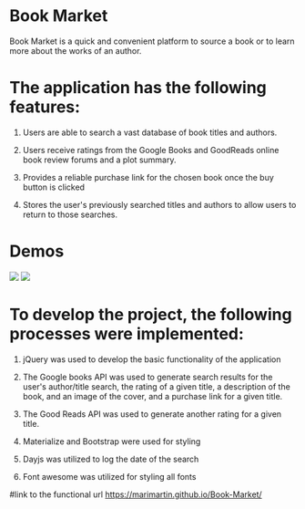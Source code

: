 # Book Market

Book Market  is a quick and convenient platform to source a book or to learn more about the works of an author.


# The application has the following features:

1. Users are able to search a vast database of book titles and authors. 

2. Users receive ratings from the Google Books and GoodReads online book review forums and a plot summary.

3. Provides a reliable purchase link for the chosen book once the buy button is clicked

4. Stores the user's previously searched titles and authors to allow users to return to those searches.

# Demos

<img src="/Assets/images/mobile-demo.gif">
<img src="/Assets/images/desktop-demo.gif">


# To develop the project, the following processes were implemented:

1. jQuery was used to develop the basic functionality of the application

2. The Google books API was used to generate search results for the user's author/title search, the rating of a given title, a description of the book, and an image of the cover, and a purchase link for a given title.
3. The Good Reads API was used to generate another rating for a given title.
4. Materialize and Bootstrap were used for styling
5. Dayjs was utilized to log the date of the search
6. Font awesome was utilized for styling all fonts

#link to the functional url
https://marimartin.github.io/Book-Market/
